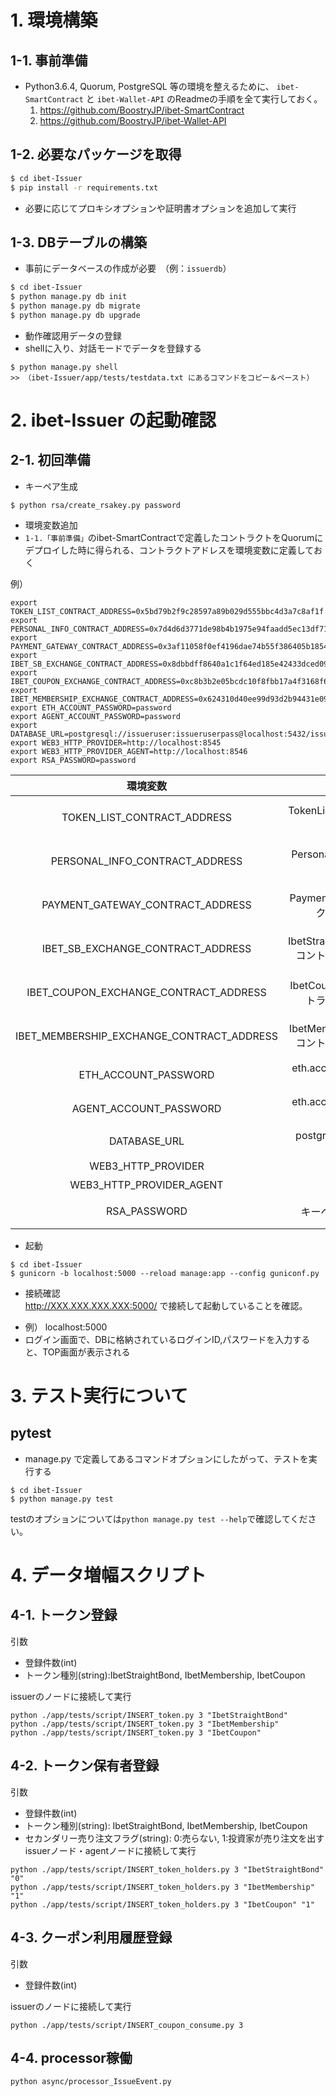 # 1. 環境構築
## 1-1. 事前準備
* Python3.6.4, Quorum, PostgreSQL 等の環境を整えるために、
 `ibet-SmartContract` と `ibet-Wallet-API` のReadmeの手順を全て実行しておく。
   1. https://github.com/BoostryJP/ibet-SmartContract
   2. https://github.com/BoostryJP/ibet-Wallet-API

## 1-2. 必要なパッケージを取得

```bash
$ cd ibet-Issuer
$ pip install -r requirements.txt
```
- 必要に応じてプロキシオプションや証明書オプションを追加して実行

## 1-3. DBテーブルの構築  
* 事前にデータベースの作成が必要　（例：`issuerdb`）

```bash
$ cd ibet-Issuer
$ python manage.py db init
$ python manage.py db migrate
$ python manage.py db upgrade
```
* 動作確認用データの登録  
* shellに入り、対話モードでデータを登録する

```
$ python manage.py shell
>> （ibet-Issuer/app/tests/testdata.txt にあるコマンドをコピー＆ペースト）
```


# 2. ibet-Issuer の起動確認

## 2-1. 初回準備

* キーペア生成 

```
$ python rsa/create_rsakey.py password
```


* 環境変数追加
* `1-1.「事前準備」`のibet-SmartContractで定義したコントラクトをQuorumにデプロイした時に得られる、コントラクトアドレスを環境変数に定義しておく

例）

```
export TOKEN_LIST_CONTRACT_ADDRESS=0x5bd79b2f9c28597a89b029d555bbc4d3a7c8af1f
export PERSONAL_INFO_CONTRACT_ADDRESS=0x7d4d6d3771de98b4b1975e94faadd5ec13df71f4
export PAYMENT_GATEWAY_CONTRACT_ADDRESS=0x3af11058f0ef4196dae74b55f386405b18545311
export IBET_SB_EXCHANGE_CONTRACT_ADDRESS=0x8dbbdff8640a1c1f64ed185e42433dced09766fd
export IBET_COUPON_EXCHANGE_CONTRACT_ADDRESS=0xc8b3b2e05bcdc10f8fbb17a4f3168f69b32ff85d
export IBET_MEMBERSHIP_EXCHANGE_CONTRACT_ADDRESS=0x624310d40ee99d93d2b94431e09751e62c04923c
export ETH_ACCOUNT_PASSWORD=password
export AGENT_ACCOUNT_PASSWORD=password
export DATABASE_URL=postgresql://issueruser:issueruserpass@localhost:5432/issuerdb
export WEB3_HTTP_PROVIDER=http://localhost:8545
export WEB3_HTTP_PROVIDER_AGENT=http://localhost:8546
export RSA_PASSWORD=password
```
| 環境変数| 意味 | データ取得方法 |
|:----------:|:-----------:|:------------:|
| TOKEN_LIST_CONTRACT_ADDRESS | TokenListコントラクトのアドレス | ibet-SmartContract/scripts/deploy.shの結果 |
| PERSONAL_INFO_CONTRACT_ADDRESS | PersonalInfoコントラクトのアドレス | ibet-SmartContract/scripts/deploy.shの結果 |
| PAYMENT_GATEWAY_CONTRACT_ADDRESS | PaymentGatewayコントラクトのアドレス | ibet-SmartContract/scripts/deploy.shの結果 |
| IBET_SB_EXCHANGE_CONTRACT_ADDRESS | IbetStraightBondExchangeコントラクトのアドレス | ibet-SmartContract/scripts/deploy.shの結果 |
| IBET_COUPON_EXCHANGE_CONTRACT_ADDRESS | IbetCouponExchangeコントラクトのアドレス | ibet-SmartContract/scripts/deploy.shの結果 |
| IBET_MEMBERSHIP_EXCHANGE_CONTRACT_ADDRESS | IbetMembershipExchangeコントラクトのアドレス | ibet-SmartContract/scripts/deploy.shの結果 |
| ETH_ACCOUNT_PASSWORD | eth.account([0])のパスワード | 初期データ登録時に取得 |
| AGENT_ACCOUNT_PASSWORD | eth.account([0])のパスワード | 初期データ登録時に取得 |
| DATABASE_URL | postgresqlのissuerdbのURL | postgresqlの設定時に取得 |
| WEB3_HTTP_PROVIDER | gethのURL | geth設定から取得 |
| WEB3_HTTP_PROVIDER_AGENT | gethのURL | geth設定から取得 |
| RSA_PASSWORD | キーペアのパスワード | 初回準備で指定したキーペアのパスワード |

- 起動

```
$ cd ibet-Issuer
$ gunicorn -b localhost:5000 --reload manage:app --config guniconf.py
```
- 接続確認  
http://XXX.XXX.XXX.XXX:5000/ で接続して起動していることを確認。
* 例） localhost:5000
* ログイン画面で、DBに格納されているログインID,パスワードを入力すると、TOP画面が表示される

# 3. テスト実行について
## pytest

* manage.py で定義してあるコマンドオプションにしたがって、テストを実行する

```bash:
$ cd ibet-Issuer
$ python manage.py test
```

testのオプションについては`python manage.py test --help`で確認してください。

# 4. データ増幅スクリプト
## 4-1. トークン登録
引数
- 登録件数(int)
- トークン種別(string):IbetStraightBond, IbetMembership, IbetCoupon


issuerのノードに接続して実行

```
python ./app/tests/script/INSERT_token.py 3 "IbetStraightBond"  
python ./app/tests/script/INSERT_token.py 3 "IbetMembership"
python ./app/tests/script/INSERT_token.py 3 "IbetCoupon"
```

## 4-2. トークン保有者登録
引数
- 登録件数(int)
- トークン種別(string): IbetStraightBond, IbetMembership, IbetCoupon
- セカンダリー売り注文フラグ(string): 0:売らない, 1:投資家が売り注文を出す
issuerノード・agentノードに接続して実行

```
python ./app/tests/script/INSERT_token_holders.py 3 "IbetStraightBond" "0"
python ./app/tests/script/INSERT_token_holders.py 3 "IbetMembership" "1"
python ./app/tests/script/INSERT_token_holders.py 3 "IbetCoupon" "1"
```

## 4-3. クーポン利用履歴登録
引数
- 登録件数(int)

issuerのノードに接続して実行

```
python ./app/tests/script/INSERT_coupon_consume.py 3
```

## 4-4. processor稼働

```
python async/processor_IssueEvent.py
```
